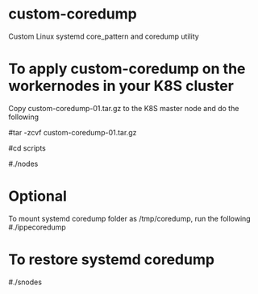 # custom-coredump
Custom Linux systemd core_pattern and coredump utility 

# To apply custom-coredump on the workernodes in your K8S cluster

Copy custom-coredump-01.tar.gz to the K8S master node
and do the following

#tar -zcvf custom-coredump-01.tar.gz

#cd scripts

#./nodes

# Optional
To mount systemd coredump folder as /tmp/coredump, run the following
#./ippecoredump

# To restore systemd coredump
#./snodes 

